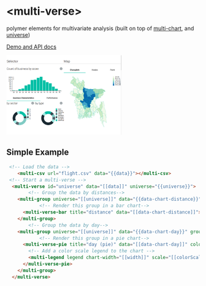# \<multi-verse\>

polymer elements for multivariate analysis (built on top of [multi-chart](https://github.com/PolymerEl/multi-chart), and [universe](https://github.com/crossfilter/universe))

[Demo and API docs](http://polymerel.github.io/multi-verse/components/multi-verse/)


<div>
  <img src="https://raw.githubusercontent.com/PolymerEl/multi-verse/master/images/analysis.png" width="300"></img>
</div>


## Simple Example

```html
 <!-- Load the data -->
	<multi-csv url="flight.csv" data="{{data}}"></multi-csv>
 <!-- Start a multi-verse -->
  <multi-verse id="universe" data="[[data]]" universe="{{universe}}">
 		<!-- Group the data by distances-->
    <multi-group universe="[[universe]]" data="{{data-chart-distance}}" group-by="distances">
 			<!-- Render this group in a bar chart-->
      <multi-verse-bar title="distance" data="[[data-chart-distance]]"> </multi-verse-bar>
    </multi-group>
 		<!-- Group the data by day-->
    <multi-group universe="[[universe]]" data="{{data-chart-day}}" group-by="day">
 			<!-- Render this group in a pie chart-->
      <multi-verse-pie title="day (pie)" data="[[data-chart-day]]" color-scale="{{colorScale}}" width="{{width}}">
      	<!-- Add a color scale legend to the chart -->
        <multi-legend legend chart-width="[[width]]" scale="[[colorScale]]" position="top-right"></multi-legend>
      </multi-verse-pie>
    </multi-group>
  </multi-verse>
```





